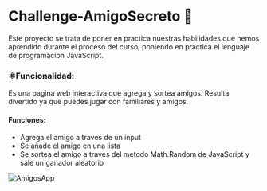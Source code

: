 # Challenge-AmigoSecreto 🌱
Este proyecto se trata de poner en practica nuestras habilidades que hemos aprendido durante el proceso del curso, poniendo en practica el lenguaje de programacion JavaScript.

<h3>⚛️Funcionalidad:</h3>
Es una pagina web interactiva que agrega y sortea amigos. Resulta divertido ya que puedes jugar con familiares y amigos.

<h4>Funciones:</h4>
<ul>
  <li> Agrega el amigo a traves de un input</li>
  <li>Se añade el amigo en una lista</li>
  <li>Se sortea el amigo a traves del metodo Math.Random de JavaScript y sale un ganador aleatorio</li>
</ul>

![AmigosApp](https://github.com/user-attachments/assets/54d583b6-d750-432c-93cb-61acc30e95a4)





